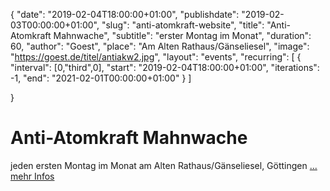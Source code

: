 {
   "date":          "2019-02-04T18:00:00+01:00",
   "publishdate":   "2019-02-03T00:00:00+01:00",
   "slug":          "anti-atomkraft-website",
   "title":         "Anti-Atomkraft Mahnwache",
   "subtitle":      "erster Montag im Monat",
   "duration":      60,
   "author":        "Goest",
   "place":         "Am Alten Rathaus/Gänseliesel",
   "image":         "https://goest.de/titel/antiakw2.jpg",
   "layout":        "events",
   "recurring": [
     {
       "interval": [0,"third",0],
       "start": "2019-02-04T18:00:00+01:00",
       "iterations": -1,
       "end": "2021-02-01T00:00:00+01:00"
     }
   ]


}


Anti-Atomkraft Mahnwache
====================

jeden ersten Montag im Monat am Alten Rathaus/Gänseliesel, Göttingen [... mehr Infos](https://goest.de/anti-akw.htm)
